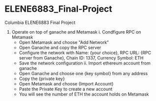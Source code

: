 # ELENE6883_Final-Project
Columbia ELENE6883 Final Project
1. Operate on top of ganache and Metamask
  i. Condfigure RPC on Metamask
    - Open Metamask and choose "Add Network"
    - Open Ganache and copy the RPC server
    - Configure the network with Name: {your choice}, RPC URL: {RPC server from Ganache}, Chain ID: 1337, Currency Symbol: ETH
    - Save the network configuration
  ii. Import ethereum account from ganache
    - Open Ganache and choose one {key symbol} from any address
    - Copy the {private key}
    - Open Metamask and choose {Import Account}
    - Paste the Private Key to create a new account
    - You will see the number of ETH the account holds on Metamask
